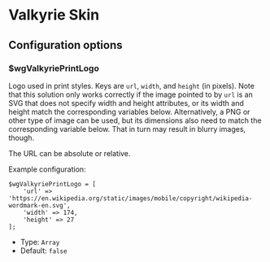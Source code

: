 Valkyrie Skin
========================

Configuration options
---------------------

### $wgValkyriePrintLogo

Logo used in print styles. Keys are `url`, `width`, and `height` (in
pixels). Note that this solution only works correctly if the image
pointed to by `url` is an SVG that does not specify width and height
attributes, or its width and height match the corresponding variables
below. Alternatively, a PNG or other type of image can be used, but
its dimensions also need to match the corresponding variable below.
That in turn may result in blurry images, though.

The URL can be absolute or relative.

Example configuration:

	$wgValkyriePrintLogo = [
		'url' => 'https://en.wikipedia.org/static/images/mobile/copyright/wikipedia-wordmark-en.svg',
		'width' => 174,
		'height' => 27
	];

* Type: `Array`
* Default: `false`
